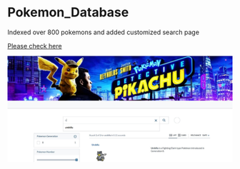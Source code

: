 # Pokemon_Database

Indexed over 800 pokemons and added customized search page

[Please check here](https://jangboo.000webhostapp.com/)

![GitHub Logo](https://github.com/JangBoo/Pokemon_Database/blob/master/image.jpg)
